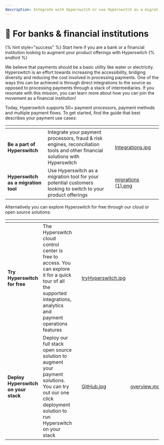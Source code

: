 ```yaml
---
description: Integrate with Hyperswitch or use Hyperswitch as a migration tool
---
```


# 🏦 For banks & financial institutions

{% hint style="success" %}
Start here if you are a bank or a financial institution looking to augment your product offerings with Hyperswitch
{% endhint %}

We believe that payments should be a basic utility like water or electricity. Hyperswitch is an effort towards increasing the accessibility, bridging diversity and reducing the cost involved in processing payments. One of the ways this can be achieved is through direct integrations to the source as opposed to processing payments through a stack of intermediaries. If you resonate with this mission, you can learn more about how you can join the movement as a financial institution!

Today, Hyperswitch supports 50+ payment processors, payment methods and multiple payment flows. To get started, find the guide that best describes your payment use cases:

<table data-card-size="large" data-view="cards"><thead><tr><th></th><th></th><th></th><th data-hidden data-card-cover data-type="files"></th><th data-hidden data-card-target data-type="content-ref"></th></tr></thead><tbody><tr><td><strong>Be a part of Hyperswitch</strong></td><td>Integrate your payment processors, fraud &#x26; risk engines, reconciliation tools and other financial solutions with Hyperswitch</td><td></td><td><a href="../.gitbook/assets/Integrations.jpg">Integrations.jpg</a></td><td></td></tr><tr><td><strong>Hyperswitch as a migration tool</strong></td><td>Use Hyperswitch as a migration tool for your potential customers looking to switch to your product offerings</td><td></td><td><a href="../.gitbook/assets/migrations (1).png">migrations (1).png</a></td><td></td></tr></tbody></table>

Alternatively you can explore Hyperswitch for free through our cloud or open source solutions:

<table data-card-size="large" data-view="cards"><thead><tr><th></th><th></th><th></th><th data-hidden data-card-cover data-type="files"></th><th data-hidden data-card-target data-type="content-ref"></th></tr></thead><tbody><tr><td><strong>Try Hyperswitch for free</strong></td><td>The Hyperswitch cloud control center is free to access. You can explore it for a quick tour of all the supported integrations, analytics and payment operations features</td><td></td><td><a href="../.gitbook/assets/tryHyperswitch.jpg">tryHyperswitch.jpg</a></td><td></td></tr><tr><td><strong>Deploy Hyperswitch on your stack</strong></td><td>Deploy our full stack open source solution to augment your payment solutions. You can try out our one click deployment solution to run Hyperswitch on your stack</td><td></td><td><a href="../.gitbook/assets/GitHub.jpg">GitHub.jpg</a></td><td><a href="../hyperswitch-open-source/overview.md">overview.md</a></td></tr></tbody></table>

